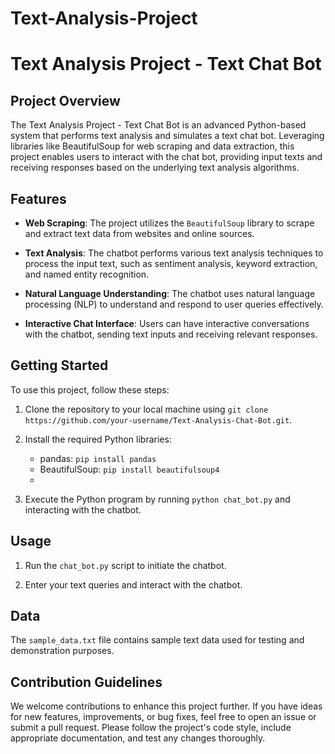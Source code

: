 # Text-Analysis-Project

# Text Analysis Project - Text Chat Bot

## Project Overview

The Text Analysis Project - Text Chat Bot is an advanced Python-based system that performs text analysis and simulates a text chat bot. Leveraging libraries like BeautifulSoup for web scraping and data extraction, this project enables users to interact with the chat bot, providing input texts and receiving responses based on the underlying text analysis algorithms.

## Features

- **Web Scraping**: The project utilizes the `BeautifulSoup` library to scrape and extract text data from websites and online sources.

- **Text Analysis**: The chatbot performs various text analysis techniques to process the input text, such as sentiment analysis, keyword extraction, and named entity recognition.

- **Natural Language Understanding**: The chatbot uses natural language processing (NLP) to understand and respond to user queries effectively.

- **Interactive Chat Interface**: Users can have interactive conversations with the chatbot, sending text inputs and receiving relevant responses.

## Getting Started

To use this project, follow these steps:

1. Clone the repository to your local machine using `git clone https://github.com/your-username/Text-Analysis-Chat-Bot.git`.

2. Install the required Python libraries:
   - pandas: `pip install pandas`
   - BeautifulSoup: `pip install beautifulsoup4`
   - 
3. Execute the Python program by running `python chat_bot.py` and interacting with the chatbot.

## Usage

1. Run the `chat_bot.py` script to initiate the chatbot.

2. Enter your text queries and interact with the chatbot.

## Data

The `sample_data.txt` file contains sample text data used for testing and demonstration purposes.

## Contribution Guidelines

We welcome contributions to enhance this project further. If you have ideas for new features, improvements, or bug fixes, feel free to open an issue or submit a pull request. Please follow the project's code style, include appropriate documentation, and test any changes thoroughly.
